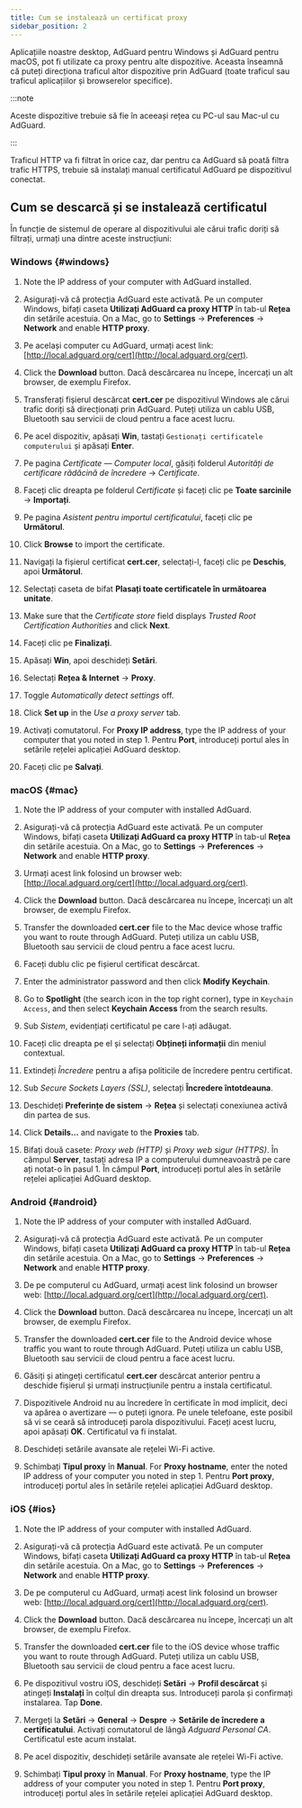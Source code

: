```yaml
---
title: Cum se instalează un certificat proxy
sidebar_position: 2
---
```


Aplicațiile noastre desktop, AdGuard pentru Windows și AdGuard pentru macOS, pot fi utilizate ca proxy pentru alte dispozitive. Aceasta înseamnă că puteți direcționa traficul altor dispozitive prin AdGuard (toate traficul sau traficul aplicațiilor și browserelor specifice).

:::note

Aceste dispozitive trebuie să fie în aceeași rețea cu PC-ul sau Mac-ul cu AdGuard.

:::

Traficul HTTP va fi filtrat în orice caz, dar pentru ca AdGuard să poată filtra trafic HTTPS, trebuie să instalați manual certificatul AdGuard pe dispozitivul conectat.

## Cum se descarcă și se instalează certificatul

În funcție de sistemul de operare al dispozitivului ale cărui trafic doriți să filtrați, urmați una dintre aceste instrucțiuni:

### Windows {#windows}

1. Note the IP address of your computer with AdGuard installed.

1. Asigurați-vă că protecția AdGuard este activată. Pe un computer Windows, bifați caseta **Utilizați AdGuard ca proxy HTTP** în tab-ul **Rețea** din setările acestuia. On a Mac, go to **Settings** → **Preferences** → **Network** and enable **HTTP proxy**.

1. Pe același computer cu AdGuard, urmați acest link: [http://local.adguard.org/cert](http://local.adguard.org/cert).

1. Click the **Download** button. Dacă descărcarea nu începe, încercați un alt browser, de exemplu Firefox.

1. Transferați fișierul descărcat **cert.cer** pe dispozitivul Windows ale cărui trafic doriți să direcționați prin AdGuard. Puteți utiliza un cablu USB, Bluetooth sau servicii de cloud pentru a face acest lucru.

1. Pe acel dispozitiv, apăsați **Win**, tastați `Gestionați certificatele computerului` și apăsați **Enter**.

1. Pe pagina *Certificate — Computer local*, găsiți folderul *Autorități de certificare rădăcină de încredere* → *Certificate*.

1. Faceți clic dreapta pe folderul *Certificate* și faceți clic pe **Toate sarcinile** → **Importați**.

1. Pe pagina *Asistent pentru importul certificatului*, faceți clic pe **Următorul**.

1. Click **Browse** to import the certificate.

1. Navigați la fișierul certificat **cert.cer**, selectați-l, faceți clic pe **Deschis**, apoi **Următorul**.

1. Selectați caseta de bifat **Plasați toate certificatele în următoarea unitate**.

1. Make sure that the *Certificate store* field displays *Trusted Root Certification Authorities* and click **Next**.

1. Faceți clic pe **Finalizați**.

1. Apăsați **Win**, apoi deschideți **Setări**.

1. Selectați **Rețea & Internet** → **Proxy**.

1. Toggle *Automatically detect settings* off.

1. Click **Set up** in the *Use a proxy server* tab.

1. Activați comutatorul. For **Proxy IP address**, type the IP address of your computer that you noted in step 1. Pentru **Port**, introduceți portul ales în setările rețelei aplicației AdGuard desktop.

1. Faceți clic pe **Salvați**.

### macOS {#mac}

1. Note the IP address of your computer with installed AdGuard.

1. Asigurați-vă că protecția AdGuard este activată. Pe un computer Windows, bifați caseta **Utilizați AdGuard ca proxy HTTP** în tab-ul **Rețea** din setările acestuia. On a Mac, go to **Settings** → **Preferences** → **Network** and enable **HTTP proxy**.

1. Urmați acest link folosind un browser web: [http://local.adguard.org/cert](http://local.adguard.org/cert).

1. Click the **Download** button. Dacă descărcarea nu începe, încercați un alt browser, de exemplu Firefox.

1. Transfer the downloaded **cert.cer** file to the Mac device whose traffic you want to route through AdGuard. Puteți utiliza un cablu USB, Bluetooth sau servicii de cloud pentru a face acest lucru.

1. Faceți dublu clic pe fișierul certificat descărcat.

1. Enter the administrator password and then click **Modify Keychain**.

1. Go to **Spotlight** (the search icon in the top right corner), type in `Keychain Access`, and then select **Keychain Access** from the search results.

1. Sub *Sistem*, evidențiați certificatul pe care l-ați adăugat.

1. Faceți clic dreapta pe el și selectați **Obțineți informații** din meniul contextual.

1. Extindeți *Încredere* pentru a afișa politicile de încredere pentru certificat.

1. Sub *Secure Sockets Layers (SSL)*, selectați **Încredere întotdeauna**.

1. Deschideți **Preferințe de sistem** → **Rețea** și selectați conexiunea activă din partea de sus.

1. Click **Details...** and navigate to the **Proxies** tab.

1. Bifați două casete: *Proxy web (HTTP)* și *Proxy web sigur (HTTPS)*. În câmpul **Server**, tastați adresa IP a computerului dumneavoastră pe care ați notat-o în pasul 1. În câmpul **Port**, introduceți portul ales în setările rețelei aplicației AdGuard desktop.

### Android {#android}

1. Note the IP address of your computer with installed AdGuard.

1. Asigurați-vă că protecția AdGuard este activată. Pe un computer Windows, bifați caseta **Utilizați AdGuard ca proxy HTTP** în tab-ul **Rețea** din setările acestuia. On a Mac, go to **Settings** → **Preferences** → **Network** and enable **HTTP proxy**.

1. De pe computerul cu AdGuard, urmați acest link folosind un browser web: [http://local.adguard.org/cert](http://local.adguard.org/cert).

1. Click the **Download** button. Dacă descărcarea nu începe, încercați un alt browser, de exemplu Firefox.

1. Transfer the downloaded **cert.cer** file to the Android device whose traffic you want to route through AdGuard. Puteți utiliza un cablu USB, Bluetooth sau servicii de cloud pentru a face acest lucru.

1. Găsiți și atingeți certificatul **cert.cer** descărcat anterior pentru a deschide fișierul și urmați instrucțiunile pentru a instala certificatul.

1. Dispozitivele Android nu au încredere în certificate în mod implicit, deci va apărea o avertizare — o puteți ignora. Pe unele telefoane, este posibil să vi se ceară să introduceți parola dispozitivului. Faceți acest lucru, apoi apăsați **OK**. Certificatul va fi instalat.

1. Deschideți setările avansate ale rețelei Wi-Fi active.

1. Schimbați **Tipul proxy** în **Manual**. For **Proxy hostname**, enter the noted IP address of your computer you noted in step 1. Pentru **Port proxy**, introduceți portul ales în setările rețelei aplicației AdGuard desktop.

### iOS {#ios}

1. Note the IP address of your computer with installed AdGuard.

1. Asigurați-vă că protecția AdGuard este activată. Pe un computer Windows, bifați caseta **Utilizați AdGuard ca proxy HTTP** în tab-ul **Rețea** din setările acestuia. On a Mac, go to **Settings** → **Preferences** → **Network** and enable **HTTP proxy**.

1. De pe computerul cu AdGuard, urmați acest link folosind un browser web: [http://local.adguard.org/cert](http://local.adguard.org/cert).

1. Click the **Download** button. Dacă descărcarea nu începe, încercați un alt browser, de exemplu Firefox.

1. Transfer the downloaded **cert.cer** file to the iOS device whose traffic you want to route through AdGuard. Puteți utiliza un cablu USB, Bluetooth sau servicii de cloud pentru a face acest lucru.

1. Pe dispozitivul vostru iOS, deschideți **Setări** → **Profil descărcat** și atingeți **Instalați** în colțul din dreapta sus. Introduceți parola și confirmați instalarea. Tap **Done**.

1. Mergeți la **Setări** → **General** → **Despre** → **Setările de încredere a certificatului**. Activați comutatorul de lângă *Adguard Personal CA*. Certificatul este acum instalat.

1. Pe acel dispozitiv, deschideți setările avansate ale rețelei Wi-Fi active.

1. Schimbați **Tipul proxy** în **Manual**. For **Proxy hostname**, type the IP address of your computer you noted in step 1. Pentru **Port proxy**, introduceți portul ales în setările rețelei aplicației AdGuard desktop.
